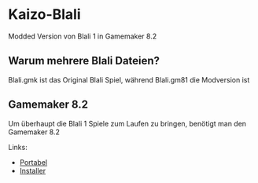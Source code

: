 # Kaizo-Blali
Modded Version von Blali 1 in Gamemaker 8.2 

## Warum mehrere Blali Dateien?
Blali.gmk ist das Original Blali Spiel, während Blali.gm81 die Modversion ist

## Gamemaker 8.2
Um überhaupt die Blali 1 Spiele zum Laufen zu bringen, benötigt man den Gamemaker 8.2

Links:
- [Portabel](https://www.mediafire.com/file/6l3h4dr7ajj6km2/Game_Maker_8.2_portable.7z/file)
- [Installer](https://www.mediafire.com/file/bqwyde1k1s2hrz2/Game_Maker_8.2_Setup.exe/file)
